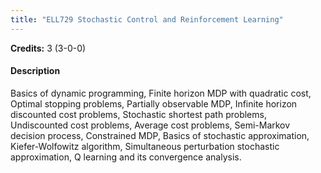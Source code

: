 ```yaml
---
title: "ELL729 Stochastic Control and Reinforcement Learning"
---
```

**Credits:** 3 (3-0-0)

#### Description
Basics of dynamic programming, Finite horizon MDP with quadratic cost, Optimal stopping problems, Partially observable MDP, Infinite horizon discounted cost problems, Stochastic shortest path problems, Undiscounted cost problems, Average cost problems, Semi-Markov decision process, Constrained MDP, Basics of stochastic approximation, Kiefer-Wolfowitz algorithm, Simultaneous perturbation stochastic approximation, Q learning and its convergence analysis.